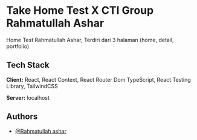 # Take Home Test X CTI Group Rahmatullah Ashar

Home Test Rahmatullah Ashar, Terdiri dari 3 halaman (home, detail, portfolio)

## Tech Stack

**Client:** React, React Context, React Router Dom TypeScript, React Testing Library, TailwindCSS

**Server:** localhost

## Authors

- [@Rahmatullah ashar](https://rahmatullahashar.my.id)
